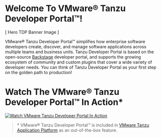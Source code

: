 # Welcome To VMware® Tanzu Developer Portal™!

\[ Hero TDP Banner Image \]

VMware® Tanzu Developer Portal™ simplifies how enterprise software developers create, discover, and manage software applications across multiple teams and business units. Tanzu Developer Portal is based on the open-source [Backstage](https://backstage.io) developer portal, and supports the growing ecosystem of community and custom plugins that cover a wide variety of developer needs. You can think of Tanzu Developer Portal as your first step on the golden path to production! 

# Watch The VMware® Tanzu Developer Portal™ In Action*

[![Watch VMware Tanzu Developer Portal In Action](https://img.youtube.com/vi/GAzKCQO8Vt0/0.jpg)](https://www.youtube.com/watch?v=GAzKCQO8Vt0)

> \* VMware® Tanzu Developer Portal™ is included in [VMware Tanzu Application Platform](https://via.vmw.com/tap) as an out-of-the-box feature.

